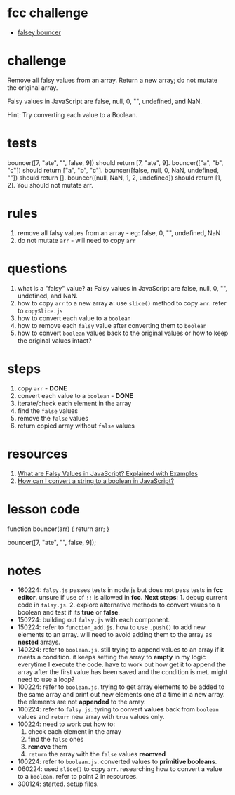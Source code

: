 # fcc challenge
- [falsey bouncer](https://www.freecodecamp.org/learn/javascript-algorithms-and-data-structures/basic-algorithm-scripting/falsy-bouncer)

# challenge
Remove all falsy values from an array. Return a new array; do not mutate the original array.

Falsy values in JavaScript are false, null, 0, "", undefined, and NaN.

Hint: Try converting each value to a Boolean.


# tests
bouncer([7, "ate", "", false, 9]) should return [7, "ate", 9].
bouncer(["a", "b", "c"]) should return ["a", "b", "c"].
bouncer([false, null, 0, NaN, undefined, ""]) should return [].
bouncer([null, NaN, 1, 2, undefined]) should return [1, 2].
You should not mutate arr.

# rules
1. remove all falsy values from an array - eg: false, 0, "", undefined, NaN
2. do not mutate `arr` - will need to copy `arr`

# questions
1. what is a "falsy" value? **a:** Falsy values in JavaScript are false, null, 0, "", undefined, and NaN.
2. how to copy `arr` to a new array **a:** use `slice()` method to copy `arr`. refer to `copySlice.js`
3. how to convert each value to a `boolean`
4. how to remove each `falsy` value after converting them to `boolean`
5. how to convert `boolean` values back to the original values or how to keep the original values intact?

# steps
1. copy `arr` - **DONE**
2. convert each value to a `boolean` - **DONE**
3. iterate/check each element in the array
4. find the `false` values
5. remove the `false` values
6. return copied array without `false` values

# resources
1. [What are Falsy Values in JavaScript? Explained with Examples](https://www.freecodecamp.org/news/what-are-falsey-values-in-javascript/)
2. [How can I convert a string to a boolean in JavaScript?](https://sentry.io/answers/how-can-i-convert-a-string-to-a-boolean-in-javascript/#:~:text=The%20Solution,false%E2%80%9D%20string%20to%20a%20boolean.)

# lesson code
function bouncer(arr) {
  return arr;
}

bouncer([7, "ate", "", false, 9]);

# notes
- 160224: `falsy.js` passes tests in node.js but does not pass tests in **fcc editor**. unsure if use of `!!` is allowed in **fcc**. **Next steps**: 1. debug current code in `falsy.js`. 2. explore alternative methods to convert vaues to a boolean and test if its **true** or **false**.
- 150224: building out `falsy.js` with each component.
- 150224: refer to `function_add.js`. how to use `.push()` to add new elements to an array. will need to avoid adding them to the array as **nested** arrays. 
- 140224: refer to `boolean.js`. still trying to append values to an array if it meets a condition. it keeps setting the array to **empty** in my logic everytime I execute the code. have to work out how get it to append the array after the first value has been saved and the condition is met. might need to use a loop?
- 100224: refer to `boolean.js`. trying to get array elements to be added to the same array and print out new elements one at a time in a new array. the elements are not **appended** to the array.
- 100224: refer to `falsy.js`. tyring to convert **values** back from `boolean` values and `return` new array with `true` values only.
- 100224: need to work out how to:
  1. check each element in the array
  2. find the `false` ones
  3. **remove** them
  4. `return` the array with the `false` values **reomved**
- 100224: refer to `boolean.js`. converted values to **primitive booleans**.
- 060224: used `slice()` to copy `arr`. researching how to convert a value to a `boolean`. refer to point 2 in resources.
- 300124: started. setup files.